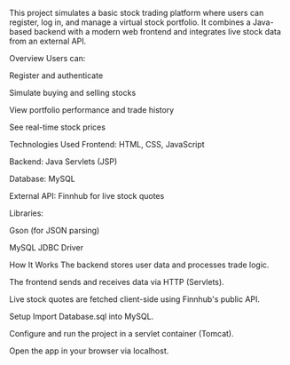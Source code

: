 This project simulates a basic stock trading platform where users can register, log in, and manage a virtual stock portfolio. It combines a Java-based backend with a modern web frontend and integrates live stock data from an external API.

Overview
Users can:

Register and authenticate

Simulate buying and selling stocks

View portfolio performance and trade history

See real-time stock prices

Technologies Used
Frontend: HTML, CSS, JavaScript

Backend: Java Servlets (JSP)

Database: MySQL

External API: Finnhub for live stock quotes

Libraries:

Gson (for JSON parsing)

MySQL JDBC Driver

How It Works
The backend stores user data and processes trade logic.

The frontend sends and receives data via HTTP (Servlets).

Live stock quotes are fetched client-side using Finnhub's public API.

Setup
Import Database.sql into MySQL.

Configure and run the project in a servlet container (Tomcat).

Open the app in your browser via localhost.


